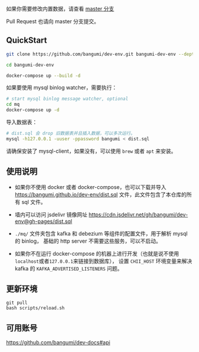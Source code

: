如果你需要修改内置数据，请查看 [master 分支](https://github.com/bangumi/dev-env/tree/master)

Pull Request 也请向 master 分支提交。

## QuickStart

```bash
git clone https://github.com/bangumi/dev-env.git bangumi-dev-env --depth=1

cd bangumi-dev-env

docker-compose up --build -d
```

如果要使用 mysql binlog watcher，需要执行：

```bash
# start mysql binlog message watcher, optional
cd mq
docker-compose up -d
```

导入数据表：

```bash
# dist.sql 会 drop 旧数据表并且插入数据，可以多次运行。
mysql -h127.0.0.1 -uuser -ppassword bangumi < dist.sql
```

请确保安装了 mysql-client，如果没有，可以使用 `brew` 或者 `apt` 来安装。

## 使用说明

- 如果你不使用 docker 或者 docker-compose，也可以下载并导入 <https://bangumi.github.io/dev-env/dist.sql> 文件，此文件包含了本仓库的所有 sql 文件。

- 墙内可以访问 jsdelivr 镜像网址 https://cdn.jsdelivr.net/gh/bangumi/dev-env@gh-pages/dist.sql

- `./mq/` 文件夹包含 kafka 和 debezium 等组件的配置文件，用于解析 mysql 的 binlog， 基础的 http server 不需要这些服务，可以不启动。

- 如果你不在运行 docker-compose 的机器上进行开发（也就是说不使用`localhost`或者`127.0.0.1`来链接到数据库），
设置 `CHII_HOST` 环境变量来解决 kafka 的 `KAFKA_ADVERTISED_LISTENERS` 问题。

## 更新环境

```shell
git pull
bash scripts/reload.sh
```

## 可用账号

https://github.com/bangumi/dev-docs#api
